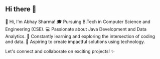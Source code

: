 ## Hi there 👋

<!--
**AbhaySharma3666/AbhaySharma3666** is a ✨ _special_ ✨ repository because its `README.md` (this file) appears on your GitHub profile.

Here are some ideas to get you started:

- 🔭 I’m currently working on ...
- 🌱 I’m currently learning ...
- 👯 I’m looking to collaborate on ...
- 🤔 I’m looking for help with ...
- 💬 Ask me about ...
- 📫 How to reach me: ...
- 😄 Pronouns: ...
- ⚡ Fun fact: ...
-->
👋 Hi, I'm Abhay Sharma!
🎓 Pursuing B.Tech in Computer Science and Engineering (CSE).
💻 Passionate about Java Development and Data Analytics.
🌱 Constantly learning and exploring the intersection of coding and data.
🚀 Aspiring to create impactful solutions using technology.

Let's connect and collaborate on exciting projects! ✨
